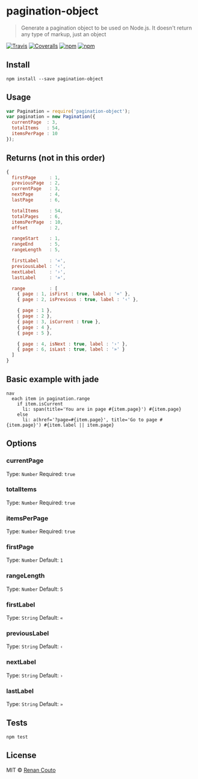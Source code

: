 # pagination-object
> Generate a pagination object to be used on Node.js. It doesn't return any type
of markup, just an object

[![Travis](https://img.shields.io/travis/renancouto/pagination-object.svg?style=flat-square)](https://travis-ci.org/renancouto/pagination-object)
[![Coveralls](https://img.shields.io/coveralls/renancouto/pagination-object.svg?style=flat-square)](https://coveralls.io/r/renancouto/pagination-object)
[![npm](https://img.shields.io/npm/v/pagination-object.svg?style=flat-square)](https://www.npmjs.com/package/pagination-object)
[![npm](https://img.shields.io/npm/dm/pagination-object.svg?style=flat-square)](https://www.npmjs.com/package/pagination-object)

## Install
```
npm install --save pagination-object
```

## Usage
```js
var Pagination = require('pagination-object');
var pagination = new Pagination({
  currentPage  : 3,
  totalItems   : 54,
  itemsPerPage : 10
});
```

## Returns (not in this order)
```js
{
  firstPage     : 1,
  previousPage  : 2,
  currentPage   : 3,
  nextPage      : 4,
  lastPage      : 6,

  totalItems    : 54,
  totalPages    : 6,
  itemsPerPage  : 10,
  offset        : 2,

  rangeStart    : 1,
  rangeEnd      : 5,
  rangeLength   : 5,

  firstLabel    : '«',
  previousLabel : '‹',
  nextLabel     : '›',
  lastLabel     : '»',

  range         : [
    { page : 1, isFirst : true, label : '«' },
    { page : 2, isPrevious : true, label : '‹' },

    { page : 1 },
    { page : 2 },
    { page : 3, isCurrent : true },
    { page : 4 },
    { page : 5 },

    { page : 4, isNext : true, label : '›' },
    { page : 6, isLast : true, label : '»' }
  ]
}
```

## Basic example with jade
```jade
nav
  each item in pagination.range
    if item.isCurrent
      li: span(title='You are in page #{item.page}') #{item.page}
    else
      li: a(href='?page=#{item.page}', title='Go to page #{item.page}') #{item.label || item.page}
```

## Options
### currentPage

Type: `Number`
Required: `true`

### totalItems

Type: `Number`
Required: `true`

### itemsPerPage

Type: `Number`
Required: `true`

### firstPage

Type: `Number`
Default: `1`

### rangeLength

Type: `Number`
Default: `5`

### firstLabel

Type: `String`
Default: `«`

### previousLabel

Type: `String`
Default: `‹`

### nextLabel

Type: `String`
Default: `›`

### lastLabel

Type: `String`
Default: `»`

## Tests
```
npm test
```

## License

MIT © [Renan Couto](https://github.com/renancouto)
